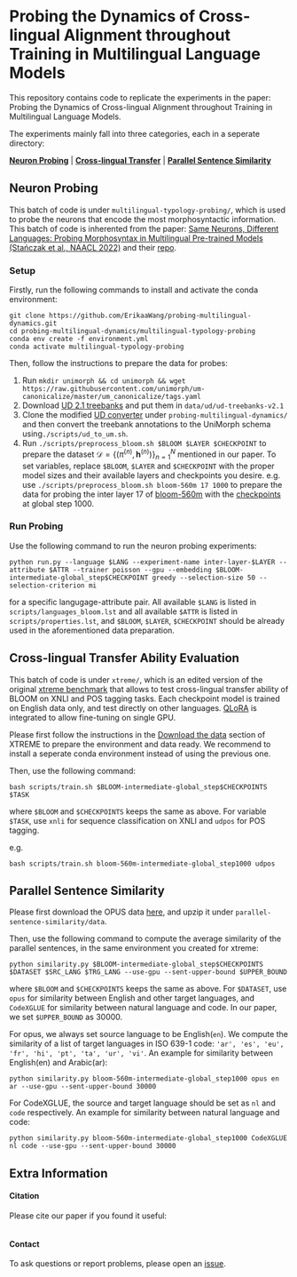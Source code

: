 # Probing the Dynamics of Cross-lingual Alignment throughout Training in Multilingual Language Models

This repository contains code to replicate the experiments in the paper: Probing the Dynamics of Cross-lingual Alignment throughout Training in Multilingual Language Models.

<!-- TODO: add paper link -->

The experiments mainly fall into three categories, each in a seperate directory: 

[**Neuron Probing**](##Neuron-Probing) | [**Cross-lingual Transfer**](##Cross-lingual-Transfer-Ability-Evaluation) | [**Parallel Sentence Similarity**](##Paralllel-Sentence-Similarity)

## Neuron Probing
This batch of code is under `multilingual-typology-probing/`, which is used to probe the neurons that encode the most morphosyntactic information. This batch of code is inherented from the paper: [Same Neurons, Different Languages: Probing Morphosyntax in Multilingual Pre-trained Models (Stańczak et al., NAACL 2022)](https://arxiv.org/abs/2205.02023) and their [repo](https://github.com/copenlu/multilingual-typology-probing). 

### Setup
Firstly, run the following commands to install and activate the conda environment:
```
git clone https://github.com/ErikaaWang/probing-multilingual-dynamics.git
cd probing-multilingual-dynamics/multilingual-typology-probing
conda env create -f environment.yml
conda activate multilingual-typology-probing
```

Then, follow the instructions to prepare the data for probes:

1. Run `mkdir unimorph && cd unimorph && wget https://raw.githubusercontent.com/unimorph/um-canonicalize/master/um_canonicalize/tags.yaml`
2. Download [UD 2.1 treebanks](https://universaldependencies.org/) and put them in `data/ud/ud-treebanks-v2.1`
3. Clone the modified [UD converter](https://github.com/ltorroba/ud-compatibility) under `probing-multilingual-dynamics/` and then convert the treebank annotations to the UniMorph schema using`./scripts/ud_to_um.sh`.
4. Run `./scripts/preprocess_bloom.sh $BLOOM $LAYER $CHECKPOINT` to prepare the dataset $\mathcal{D} = \{(\pi^{(n)}, \mathbf{h}^{(n)})\}^{N}_{n=1}$ mentioned in our paper. To set variables, replace `$BLOOM`, `$LAYER` and `$CHECKPOINT` with the proper model sizes and their available layers and checkpoints you desire. e.g. use `./scripts/preprocess_bloom.sh bloom-560m 17 1000` to prepare the data for probing the inter layer 17 of [bloom-560m](https://huggingface.co/bigscience/bloom-560m) with the [checkpoints](https://huggingface.co/bigscience/bloom-560m-intermediate) at global step 1000. 

### Run Probing
Use the following command to run the neuron probing experiments:
```
python run.py --language $LANG --experiment-name inter-layer-$LAYER --attribute $ATTR --trainer poisson --gpu --embedding $BLOOM-intermediate-global_step$CHECKPOINT greedy --selection-size 50 --selection-criterion mi
```

for a specific langugage-attribute pair. All available `$LANG` is listed in `scripts/languages_bloom.lst` and all available `$ATTR` is listed in `scripts/properties.lst`, and `$BLOOM`, `$LAYER`, `$CHECKPOINT` should be already used in the aforementioned data preparation.


## Cross-lingual Transfer Ability Evaluation
This batch of code is under `xtreme/`, which is an edited version of the original [xtreme benchmark](https://github.com/google-research/xtreme) that allows to test cross-lingual transfer ability of BLOOM on XNLI and POS tagging tasks. Each checkpoint model is trained on English data only, and test directly on other languages. [QLoRA](https://arxiv.org/abs/2305.14314) is integrated to allow fine-tuning on single GPU. 

Please first follow the instructions in the [Download the data](https://github.com/ErikaaWang/xtreme?tab=readme-ov-file#download-the-data) section of XTREME to prepare the environment and data ready. We recommend to install a seperate conda environment instead of using the previous one. 

Then, use the following command: 

```
bash scripts/train.sh $BLOOM-intermediate-global_step$CHECKPOINTS $TASK
```
where `$BLOOM` and `$CHECKPOINTS` keeps the same as above. For variable `$TASK`, use `xnli` for sequence classification on XNLI and `udpos` for POS tagging. 

e.g. 
```
bash scripts/train.sh bloom-560m-intermediate-global_step1000 udpos
```

## Parallel Sentence Similarity
Please first download the OPUS data [here](), and upzip it under `parallel-sentence-similarity/data`.

Then, use the following command to compute the average similarity of the parallel sentences, in the same environment you created for xtreme:

```
python similarity.py $BLOOM-intermediate-global_step$CHECKPOINTS $DATASET $SRC_LANG $TRG_LANG --use-gpu --sent-upper-bound $UPPER_BOUND
```
where `$BLOOM` and `$CHECKPOINTS` keeps the same as above. For `$DATASET`, use `opus` for similarity between English and other target languages, and `CodeXGLUE` for similarity between natural language and code. In our paper, we set `$UPPER_BOUND` as 30000. 

For opus, we always set source language to be English(`en`). We compute the similarity of a list of target languages in ISO 639-1 code: `'ar', 'es', 'eu', 'fr', 'hi', 'pt', 'ta', 'ur', 'vi'`.  An example for similarity between English(en) and Arabic(ar):
```
python similarity.py bloom-560m-intermediate-global_step1000 opus en ar --use-gpu --sent-upper-bound 30000
```

For CodeXGLUE, the source and target language should be set as `nl` and `code` respectively. An example for similarity between natural language and code:
```
python similarity.py bloom-560m-intermediate-global_step1000 CodeXGLUE nl code --use-gpu --sent-upper-bound 30000
```


## Extra Information

#### Citation

Please cite our paper if you found it useful:


```
```

#### Contact

To ask questions or report problems, please open an [issue](https://github.com/ErikaaWang/probing-multilingual-dynamics/issues).

